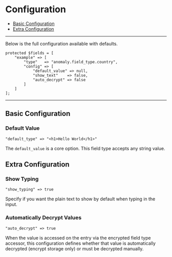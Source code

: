 # Configuration

- [Basic Configuration](#basic)
- [Extra Configuration](#extra)

<hr>

Below is the full configuration available with defaults.

    protected $fields = [
        "example" => [
            "type"   => "anomaly.field_type.country",
            "config" => [
                "default_value" => null,
                "show_text"    => false,
                "auto_decrypt" => false
            ]
        ]
    ];

<hr>

<a name="basic"></a>
## Basic Configuration

### Default Value

    "default_type" => "<h1>Hello World</h1>"

The `default_value` is a core option. This field type accepts any string value.

<a name="extra"></a>
## Extra Configuration

### Show Typing

    "show_typing" => true

Specify if you want the plain text to show by default when typing in the input.

### Automatically Decrypt Values

    "auto_decrypt" => true

When the value is accessed on the entry via the encrypted field type accessor, this configuration defines whether that value is automatically decrypted (encrypt storage only) or must be decrypted manually.
